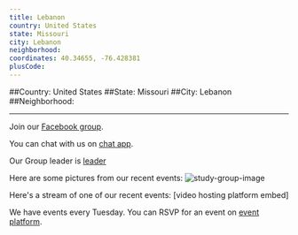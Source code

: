 ```yaml
---
title: Lebanon
country: United States
state: Missouri
city: Lebanon
neighborhood: 
coordinates: 40.34655, -76.428381
plusCode:
---
```


##Country: United States
##State: Missouri
##City: Lebanon
##Neighborhood: 
*****
Join our [Facebook group](https://www.facebook.com/groups/free.code.camp.lebanon.mo).

You can chat with us on [chat app]().

Our Group leader is [leader]()

Here are some pictures from our recent events:
![study-group-image]()

Here's a stream of one of our recent events:
[video hosting platform embed]

We have events every Tuesday. You can RSVP for an event on [event platform]().

